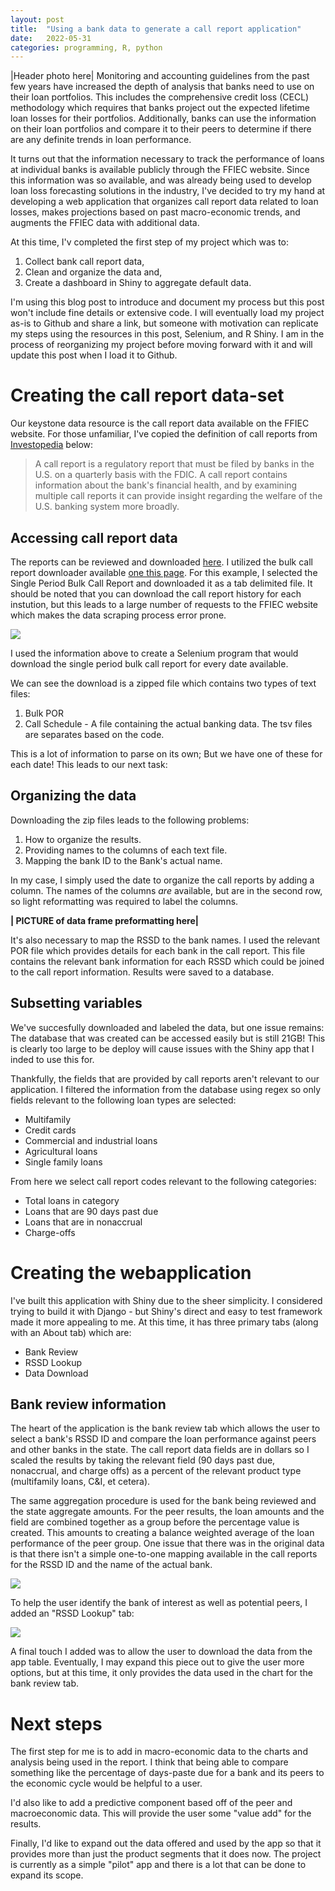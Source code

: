 ```yaml
---
layout: post
title:  "Using a bank data to generate a call report application"
date:   2022-05-31  
categories: programming, R, python
---
```

|Header photo here|
Monitoring and accounting guidelines from the past few years have increased the depth of analysis that banks need to use on their loan portfolios. This includes the comprehensive credit loss (CECL) methodology which requires that banks project out the expected lifetime loan losses for their portfolios. Additionally, banks can use the information on their loan portfolios and compare it to their peers to determine if there are any definite trends in loan performance.

It turns out that the information necessary to track the performance of loans at individual banks is available publicly through the FFIEC website. Since this information was so available, and was already being used to develop loan loss forecasting solutions in the industry, I've decided to try my hand at developing a web application that organizes call report data related to loan losses, makes projections based on past macro-economic trends, and augments the FFIEC data with additional data.

At this time, I'v completed the first step of my project which was to:
1. Collect bank call report data,
2. Clean and organize the data and,
3. Create a dashboard in Shiny to aggregate default data.

I'm using this blog post to introduce and document my process but this post won't include fine details or extensive code. I will eventually load my project as-is to Github and share a link, but someone with motivation can replicate my steps using the resources in this post, Selenium, and R Shiny. I am in the process of reorganizing my project before moving forward with it and will update this post when I load it to Github.

# Creating the call report data-set
Our keystone data resource is the call report data available on the FFIEC website. For those unfamiliar, I've copied the definition of call reports from [Investopedia](https://www.investopedia.com/terms/c/callreport.asp) below:

> A call report is a regulatory report that must be filed by banks in the U.S. on a quarterly basis with the FDIC. A call report contains information about the bank's financial health, and by examining multiple call reports it can provide insight regarding the welfare of the U.S. banking system more broadly. 

## Accessing call report data

The reports can be reviewed and downloaded [here](https://cdr.ffiec.gov/public/ManageFacsimiles.aspx). I utilized the bulk call report downloader available [one this page](https://cdr.ffiec.gov/public/pws/downloadbulkdata.aspx). For this example, I selected the Single Period Bulk Call Report and downloaded it as a tab delimited file. It should be noted that you can download the call report history for each instution, but this leads to a large number of requests to the FFIEC website which makes the data scraping process error prone. 

![](https://raw.githubusercontent.com/poc1673/petercaya.com/main/_posts/CallReportPost%20-%20bulk_call_report%20picture.png)

I used the information above to create a Selenium program that would download the single period bulk call report for every date available.

We can see the download is a zipped file which contains two types of text files:
1. Bulk POR 
2. Call Schedule - A file containing the actual banking data. The tsv files are separates based on the code.

This is a lot of information to parse on its own; But we have one of these for each date! This leads to our next task:

## Organizing the data

Downloading the zip files leads to the following problems:
1. How to organize the results.
2. Providing names to the columns of each text file.
3. Mapping the bank ID to the Bank's actual name.

In my case, I simply used the date to organize the call reports by adding a column. The names of the columns *are* available, but are in the second row, so light  reformatting was required to label the columns.

**| PICTURE of data frame preformatting here|**

It's also necessary to map the RSSD to the bank names. I used the relevant POR file which provides details for each bank in the call report. This file contains the relevant bank information for each RSSD which could be joined to the call report information. Results were saved to a database.

## Subsetting variables

We've succesfully downloaded and labeled the data, but one issue remains: The database that was created can be accessed easily but is still 21GB! This is clearly too large to be deploy will cause issues with the Shiny app that I inded to use this for.

Thankfully, the fields that are provided by call reports aren't relevant to our application. I filtered the information from the database using regex so only fields relevant to the following loan types are selected:

* Multifamily
* Credit cards
* Commercial and industrial loans
* Agricultural loans
* Single family loans
 
From here we select call report codes relevant to the following categories:
- Total loans in category
- Loans that are 90 days past due
- Loans that are in nonaccrual 
- Charge-offs

# Creating the webapplication
 
I've built this application with Shiny due to the sheer simplicity. I considered trying to build it with Django - but Shiny's direct and easy to test framework made it more appealing to me. At this time, it has three primary tabs (along with an About tab) which are:

- Bank Review
- RSSD Lookup
- Data Download

## Bank review information

The heart of the application is the bank review tab which allows the user to select a bank's RSSD ID and compare the loan performance against peers and other banks in the state. The call report data fields are in dollars so I scaled the results by taking the relevant field (90 days past due, nonaccrual, and charge offs) as a percent of the relevant product type (multifamily loans, C&I, et cetera). 

The same aggregation procedure is used for the bank being reviewed and the state aggregate amounts. For the peer results, the loan amounts and the field are combined together as a group before the percentage value is created. This amounts to creating a balance weighted average of the loan performance of the peer group. One issue that there was in the original data is that there isn't a simple one-to-one mapping available in the call reports for the RSSD ID and the name of the actual bank. 

![](https://raw.githubusercontent.com/poc1673/petercaya.com/main/_posts/CallReportPost%20-%20bank%20review%20tab.PNG) 

To help the user identify the bank of interest as well as potential peers, I added an "RSSD Lookup" tab:

![](https://raw.githubusercontent.com/poc1673/petercaya.com/main/_posts/CallReportPost%20-%20bank%20lookup%20info.PNG)

A final touch I added was to allow the user to download the data from the app table. Eventually, I may expand this piece out to give the user more options, but at this time, it only provides the data used in the chart for the bank review tab.

# Next steps

The first step for me is to add in macro-economic data to the charts and analysis being used in the report. I think that being able to compare something like the percentage of days-paste due for a bank and its peers to the economic cycle would be helpful to a user.

I'd also like to add a predictive component based off of the peer and macroeconomic data. This will provide the user some "value add" for the results. 

Finally, I'd like to expand out the data offered and used by the app so that it provides more than just the product segments that it does now. The project is currently as a simple "pilot" app and there is a lot that can be done to expand its scope.






